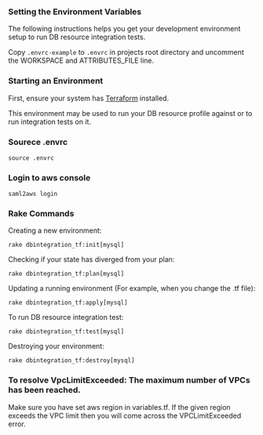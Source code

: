 ### Setting the Environment Variables

The following instructions helps you get your development environment setup to run DB resource integration tests.

Copy `.envrc-example` to `.envrc` in projects root directory and uncomment the WORKSPACE and ATTRIBUTES_FILE line.

### Starting an Environment

First, ensure your system has [Terraform](https://www.terraform.io/intro/getting-started/install.html) installed.

This environment may be used to run your DB resource profile against or to run integration tests on it.

### Sourece .envrc

`source .envrc`

### Login to aws console

`saml2aws login`

### Rake Commands

Creating a new environment:

```shell
rake dbintegration_tf:init[mysql]
```

Checking if your state has diverged from your plan:

```shell
rake dbintegration_tf:plan[mysql]
```

Updating a running environment (For example, when you change the .tf file):

```shell
rake dbintegration_tf:apply[mysql]
```

To run DB resource integration test:

```shell
rake dbintegration_tf:test[mysql]
```

Destroying your environment:

```shell
rake dbintegration_tf:destroy[mysql]
```

### To resolve VpcLimitExceeded: The maximum number of VPCs has been reached.

Make sure you have set aws region in variables.tf. If the given region exceeds the VPC limit then you will come across the VPCLimitExceeded error.